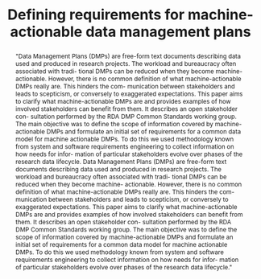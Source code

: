 ---
abstract: "\"Data Management Plans (DMPs) are free-form text documents describing
  data used and produced in research projects. The workload and bureaucracy often
  associated with tradi- tional DMPs can be reduced when they become machine- actionable.
  However, there is no common definition of what machine-actionable DMPs really are.
  This hinders the com- munication between stakeholders and leads to scepticism, or
  conversely to exaggerated expectations. This paper aims to clarify what machine-actionable
  DMPs are and provides examples of how involved stakeholders can benefit from them.
  It describes an open stakeholder con- sultation performed by the RDA DMP Common
  Standards working group. The main objective was to define the scope of information
  covered by machine-actionable DMPs and formulate an initial set of requirements
  for a common data model for machine actionable DMPs. To do this we used methodology
  known from system and software requirements engineering to collect information on
  how needs for infor- mation of particular stakeholders evolve over phases of the
  research data lifecycle.\tData Management Plans (DMPs) are free-form text documents
  describing data used and produced in research projects. The workload and bureaucracy
  often associated with tradi- tional DMPs can be reduced when they become machine-
  actionable. However, there is no common definition of what machine-actionable DMPs
  really are. This hinders the com- munication between stakeholders and leads to scepticism,
  or conversely to exaggerated expectations. This paper aims to clarify what machine-actionable
  DMPs are and provides examples of how involved stakeholders can benefit from them.
  It describes an open stakeholder con- sultation performed by the RDA DMP Common
  Standards working group. The main objective was to define the scope of information
  covered by machine-actionable DMPs and formulate an initial set of requirements
  for a common data model for machine actionable DMPs. To do this we used methodology
  known from system and software requirements engineering to collect information on
  how needs for infor- mation of particular stakeholders evolve over phases of the
  research data lifecycle.\""
creators:
- Miksa, Tomasz
- Neish, Peter
- Walk, Paul
- Rauber, Andreas
date: null
document_url: https://services.phaidra.univie.ac.at/api/object/o:923628/download
grand_parent: iPRES
institutions: []
keywords:
- boston
landing_page_url: https://phaidra.univie.ac.at/o:923628
language: eng
layout: publication
license: CC BY 4.0 International
notes_url: null
parent: iPRES 2018
publication_type: paper
size: 970093
slides_url: null
source_name: iPRES
stream_url: null
title: Defining requirements for machine-actionable data management plans
year: 2018
---
